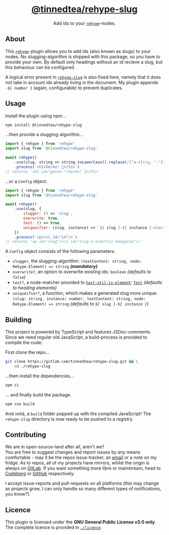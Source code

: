 <div align='center'>

# [@tinnedtea/rehype-slug](https://npmjs.com/package/@tinnedtea/rehype-slug)

Add ids to your [`rehype`](https://github.com/rehypejs/rehype)-nodes.

</div>

## About

This [`rehype`](https://github.com/rehypejs/rehype)-plugin allows you to add ids (also known as slugs) to your nodes. No slugging-algorithm is shipped with this package, so you have to provide your own. By default only headings without an id recieve a slug, but this behaviour can be configured.

A logical error present in [`rehype-slug`](https://github.com/rehypejs/rehype-slug) is also fixed here, namely that it does not take in account ids already living in the document. My plugin appends `-${ number }` (again, configurable) to prevent duplicates.

## Usage

Install the plugin using npm...

```sh
npm install @tinnedtea/rehype-slug
```

...then provide a slugging-algorithm...

```js
import { rehype } from 'rehype'
import slug from '@tinnedtea/rehype-slug'

await rehype()
	.use(slug, string => string.toLowerCase().replace(/[^a-z]+/g, '-'))
	.process('<h1>Gecko! 🦎</h1>')
// returns '<h1 id="gecko-">Gecko! 🦎</h1>'
```

...or a `Config` object.

```js
import { rehype } from 'rehype'
import slug from '@tinnedtea/rehype-slug'

await rehype()
	.use(slug, {
		slugger: () => 'slug',
		overwrite: true,
		test: () => true,
		uniqueifier: (slug, instance) => `${ slug }-${ instance }-electric-boogaloo`
	})
	.process('<p/><i id="id"/>')
// returns '<p id="slug"/><i id="slug-2-electric-boogaloo"/>'
```

A `Config` object consists of the following parameters:
- `slugger`, the slugging-algorithm: `(textContent: string, node: Rehype.Element) => string` ***(mandatory)***
- `overwrite?`, an option to overwrite existing ids: `boolean` *(defaults to `false`)*
- `test?`, a node-matcher provided to [`hast-util-is-element`](https://github.com/syntax-tree/hast-util-is-element): [`Test`](https://github.com/syntax-tree/hast-util-is-element#function-testelement-index-parent) *(defaults to heading elements)*
- `uniqueifier?`, a function, which makes a generated slug more unique: `(slug: string, instance: number, textContent: string, node: Rehype.Element) => string` *(defaults to `${ slug }-${ instance }`)*

## Building

This project is powered by TypeScript and features JSDoc-comments.
Since we need regular old JavaScript, a build-process is provided to compile the code:

First clone the repo...
```sh
git clone https://gitlab.com/tinnedtea/rehype-slug.git && \
	cd ./rehype-slug
```

...then install the dependencies...
```sh
npm ci
```

... and finally build the package.
```sh
npm run build
```

And voilá, a `build` folder popped up with the compiled JavaScript! 
The `rehype-slug` directory is now ready to be pushed to a registry.

## Contributing

We are in open-source-land after all, aren't we?  
You are free to suggest changes and report issues by any means comfortable - may it be the repos issue-tracker, an [email](mailto:mail@tinnedtea.com) or a note on my fridge. As to repos, all of my projects have mirrors, whilst the origin is always on [GitLab](https://gitlab.com/tinnedtea/rehype-slug). If you want something more libre or mainstream, head to [Codeberg](https://codeberg.org/tinnedtea/rehype-slug) or [GitHub](https://github.com/tinnedtea/rehype-slug) respectively.

I accept issue-reports and pull-requests on all platforms (this may change as projects grow, I can only handle so many different types of notifications, you know?).

## Licence

This plugin is licensed under the **GNU General Public License v3.0 only**.  
The complete licence is provided in [`./licence`](./licence).
